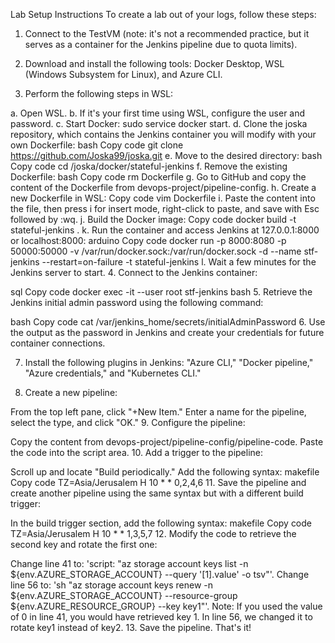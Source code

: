 
Lab Setup Instructions
To create a lab out of your logs, follow these steps:

1. Connect to the TestVM (note: it's not a recommended practice, but it serves as a container for the Jenkins pipeline due to quota limits).

2. Download and install the following tools: Docker Desktop, WSL (Windows Subsystem for Linux), and Azure CLI.

3. Perform the following steps in WSL:

a. Open WSL.
b. If it's your first time using WSL, configure the user and password.
c. Start Docker: sudo service docker start.
d. Clone the joska repository, which contains the Jenkins container you will modify with your own Dockerfile:
bash
Copy code
git clone https://github.com/Joska99/joska.git
e. Move to the desired directory:
bash
Copy code
cd /joska/docker/stateful-jenkins
f. Remove the existing Dockerfile:
bash
Copy code
rm Dockerfile
g. Go to GitHub and copy the content of the Dockerfile from devops-project/pipeline-config.
h. Create a new Dockerfile in WSL:
Copy code
vim Dockerfile
i. Paste the content into the file, then press i for insert mode, right-click to paste, and save with Esc followed by :wq.
j. Build the Docker image:
Copy code
docker build -t stateful-jenkins .
k. Run the container and access Jenkins at 127.0.0.1:8000 or localhost:8000:
arduino
Copy code
docker run -p 8000:8080 -p 50000:50000 -v /var/run/docker.sock:/var/run/docker.sock -d --name stf-jenkins --restart=on-failure -t stateful-jenkins
l. Wait a few minutes for the Jenkins server to start.
4. Connect to the Jenkins container:

sql
Copy code
docker exec -it --user root stf-jenkins bash
5. Retrieve the Jenkins initial admin password using the following command:

bash
Copy code
cat /var/jenkins_home/secrets/initialAdminPassword
6. Use the output as the password in Jenkins and create your credentials for future container connections.

7. Install the following plugins in Jenkins: "Azure CLI," "Docker pipeline," "Azure credentials," and "Kubernetes CLI."

8. Create a new pipeline:

From the top left pane, click "+New Item."
Enter a name for the pipeline, select the type, and click "OK."
9. Configure the pipeline:

Copy the content from devops-project/pipeline-config/pipeline-code.
Paste the code into the script area.
10. Add a trigger to the pipeline:

Scroll up and locate "Build periodically."
Add the following syntax:
makefile
Copy code
TZ=Asia/Jerusalem
H 10 * * 0,2,4,6
11. Save the pipeline and create another pipeline using the same syntax but with a different build trigger:

In the build trigger section, add the following syntax:
makefile
Copy code
TZ=Asia/Jerusalem
H 10 * * 1,3,5,7
12. Modify the code to retrieve the second key and rotate the first one:

Change line 41 to: 'script: "az storage account keys list -n ${env.AZURE_STORAGE_ACCOUNT} --query '[1].value' -o tsv"'.
Change line 56 to: 'sh "az storage account keys renew -n ${env.AZURE_STORAGE_ACCOUNT} --resource-group ${env.AZURE_RESOURCE_GROUP} --key key1"'.
Note: If you used the value of 0 in line 41, you would have retrieved key 1. In line 56, we changed it to rotate key1 instead of key2.
13. Save the pipeline. That's it!
